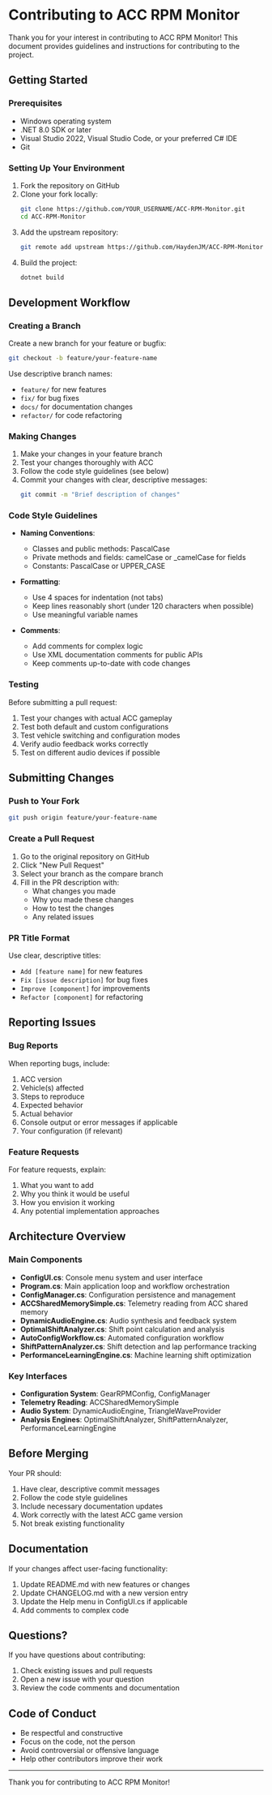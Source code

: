 # Contributing to ACC RPM Monitor

Thank you for your interest in contributing to ACC RPM Monitor! This document provides guidelines and instructions for contributing to the project.

## Getting Started

### Prerequisites
- Windows operating system
- .NET 8.0 SDK or later
- Visual Studio 2022, Visual Studio Code, or your preferred C# IDE
- Git

### Setting Up Your Environment

1. Fork the repository on GitHub
2. Clone your fork locally:
   ```bash
   git clone https://github.com/YOUR_USERNAME/ACC-RPM-Monitor.git
   cd ACC-RPM-Monitor
   ```
3. Add the upstream repository:
   ```bash
   git remote add upstream https://github.com/HaydenJM/ACC-RPM-Monitor.git
   ```
4. Build the project:
   ```bash
   dotnet build
   ```

## Development Workflow

### Creating a Branch

Create a new branch for your feature or bugfix:
```bash
git checkout -b feature/your-feature-name
```

Use descriptive branch names:
- `feature/` for new features
- `fix/` for bug fixes
- `docs/` for documentation changes
- `refactor/` for code refactoring

### Making Changes

1. Make your changes in your feature branch
2. Test your changes thoroughly with ACC
3. Follow the code style guidelines (see below)
4. Commit your changes with clear, descriptive messages:
   ```bash
   git commit -m "Brief description of changes"
   ```

### Code Style Guidelines

- **Naming Conventions**:
  - Classes and public methods: PascalCase
  - Private methods and fields: camelCase or _camelCase for fields
  - Constants: PascalCase or UPPER_CASE

- **Formatting**:
  - Use 4 spaces for indentation (not tabs)
  - Keep lines reasonably short (under 120 characters when possible)
  - Use meaningful variable names

- **Comments**:
  - Add comments for complex logic
  - Use XML documentation comments for public APIs
  - Keep comments up-to-date with code changes

### Testing

Before submitting a pull request:
1. Test your changes with actual ACC gameplay
2. Test both default and custom configurations
3. Test vehicle switching and configuration modes
4. Verify audio feedback works correctly
5. Test on different audio devices if possible

## Submitting Changes

### Push to Your Fork

```bash
git push origin feature/your-feature-name
```

### Create a Pull Request

1. Go to the original repository on GitHub
2. Click "New Pull Request"
3. Select your branch as the compare branch
4. Fill in the PR description with:
   - What changes you made
   - Why you made these changes
   - How to test the changes
   - Any related issues

### PR Title Format

Use clear, descriptive titles:
- `Add [feature name]` for new features
- `Fix [issue description]` for bug fixes
- `Improve [component]` for improvements
- `Refactor [component]` for refactoring

## Reporting Issues

### Bug Reports

When reporting bugs, include:
1. ACC version
2. Vehicle(s) affected
3. Steps to reproduce
4. Expected behavior
5. Actual behavior
6. Console output or error messages if applicable
7. Your configuration (if relevant)

### Feature Requests

For feature requests, explain:
1. What you want to add
2. Why you think it would be useful
3. How you envision it working
4. Any potential implementation approaches

## Architecture Overview

### Main Components

- **ConfigUI.cs**: Console menu system and user interface
- **Program.cs**: Main application loop and workflow orchestration
- **ConfigManager.cs**: Configuration persistence and management
- **ACCSharedMemorySimple.cs**: Telemetry reading from ACC shared memory
- **DynamicAudioEngine.cs**: Audio synthesis and feedback system
- **OptimalShiftAnalyzer.cs**: Shift point calculation and analysis
- **AutoConfigWorkflow.cs**: Automated configuration workflow
- **ShiftPatternAnalyzer.cs**: Shift detection and lap performance tracking
- **PerformanceLearningEngine.cs**: Machine learning shift optimization

### Key Interfaces

- **Configuration System**: GearRPMConfig, ConfigManager
- **Telemetry Reading**: ACCSharedMemorySimple
- **Audio System**: DynamicAudioEngine, TriangleWaveProvider
- **Analysis Engines**: OptimalShiftAnalyzer, ShiftPatternAnalyzer, PerformanceLearningEngine

## Before Merging

Your PR should:
1. Have clear, descriptive commit messages
2. Follow the code style guidelines
3. Include necessary documentation updates
4. Work correctly with the latest ACC game version
5. Not break existing functionality

## Documentation

If your changes affect user-facing functionality:
1. Update README.md with new features or changes
2. Update CHANGELOG.md with a new version entry
3. Update the Help menu in ConfigUI.cs if applicable
4. Add comments to complex code

## Questions?

If you have questions about contributing:
1. Check existing issues and pull requests
2. Open a new issue with your question
3. Review the code comments and documentation

## Code of Conduct

- Be respectful and constructive
- Focus on the code, not the person
- Avoid controversial or offensive language
- Help other contributors improve their work

---

Thank you for contributing to ACC RPM Monitor!
